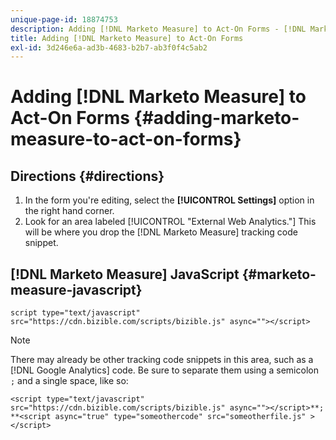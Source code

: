 ```yaml
---
unique-page-id: 18874753
description: Adding [!DNL Marketo Measure] to Act-On Forms - [!DNL Marketo Measure] - Product Documentation
title: Adding [!DNL Marketo Measure] to Act-On Forms
exl-id: 3d246e6a-ad3b-4683-b2b7-ab3f0f4c5ab2
---
```

# Adding [!DNL Marketo Measure] to Act-On Forms {#adding-marketo-measure-to-act-on-forms}

## Directions {#directions}

1. In the form you're editing, select the **[!UICONTROL Settings]** option in the right hand corner.
1. Look for an area labeled [!UICONTROL "External Web Analytics."] This will be where you drop the [!DNL Marketo Measure] tracking code snippet.

## [!DNL Marketo Measure] JavaScript {#marketo-measure-javascript}

`script type="text/javascript" src="https://cdn.bizible.com/scripts/bizible.js" async=""></script>`

>[!NOTE]
>
>There may already be other tracking code snippets in this area, such as a [!DNL Google Analytics] code. Be sure to separate them using a semicolon `;` and a single space, like so:
>
>`<script type="text/javascript" src="https://cdn.bizible.com/scripts/bizible.js" async=""></script>**; **<script async="true" type="someothercode" src="someotherfile.js" ></script>`
